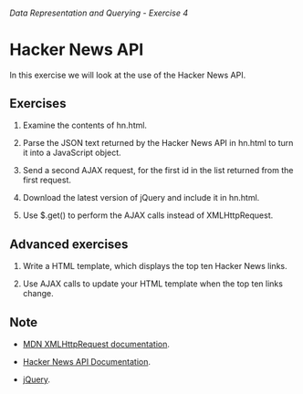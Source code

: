 ###### Data Representation and Querying - Exercise 4
# Hacker News API
In this exercise we will look at the use of the Hacker News API.

## Exercises
1. Examine the contents of hn.html.

1. Parse the JSON text returned by the Hacker News API in hn.html to turn it into a JavaScript object.

1. Send a second AJAX request, for the first id in the list returned from the first request.

1. Download the latest version of jQuery and include it in hn.html.

1. Use $.get() to perform the AJAX calls instead of XMLHttpRequest.

## Advanced exercises
1. Write a HTML template, which displays the top ten Hacker News links.

1. Use AJAX calls to update your HTML template when the top ten links change.

## Note
- [MDN XMLHttpRequest documentation](https://developer.mozilla.org/en-US/docs/Web/API/XMLHttpRequest).

- [Hacker News API Documentation](https://github.com/HackerNews/API).

- [jQuery](https://jquery.com/).
